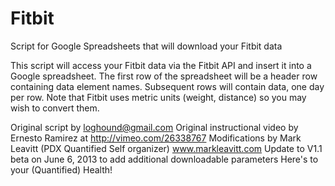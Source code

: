 Fitbit
======

Script for Google Spreadsheets that will download your Fitbit data

This script will access your Fitbit data via the Fitbit API and insert it into a Google spreadsheet.
The first row of the spreadsheet will be a header row containing data element names.
Subsequent rows will contain data, one day per row.
Note that Fitbit uses metric units (weight, distance) so you may wish to convert them.

Original script by loghound@gmail.com
Original instructional video by Ernesto Ramirez at http://vimeo.com/26338767
Modifications by Mark Leavitt (PDX Quantified Self organizer) www.markleavitt.com
Update to V1.1 beta on June 6, 2013 to add additional downloadable parameters
Here's to your (Quantified) Health!

